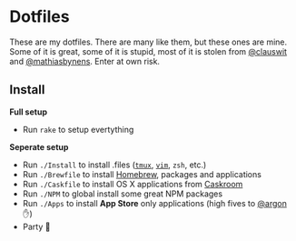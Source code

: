 # Dotfiles
These are my dotfiles. There are many like them, but these ones are mine. Some of it is great, some of it is stupid, most of it is stolen from [@clauswit](https://github.com/clauswitt) and [@mathiasbynens](https://github.com/mathiasbynens). Enter at own risk.

## Install
**Full setup**
- Run `rake` to setup evertything

**Seperate setup**
- Run `./Install` to install .files ([`tmux`](https://tmux.github.io/), [`vim`](http://www.vim.org/), `zsh`, etc.)
- Run `./Brewfile` to install [Homebrew](http://brew.sh/), packages and applications
- Run `./Caskfile` to install OS X applications from [Caskroom](http://caskroom.io)
- Run `./NPM` to global install some great NPM packages
- Run `./Apps` to install **App Store** only applications (high fives to [@argon](https://github.com/argon) :raised_hand:)
- Party 🎉
